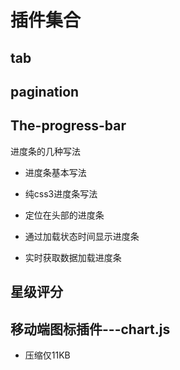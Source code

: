 
# 插件集合

## tab

## pagination

## The-progress-bar
进度条的几种写法
* 进度条基本写法

* 纯css3进度条写法

* 定位在头部的进度条

* 通过加载状态时间显示进度条

* 实时获取数据加载进度条

## 星级评分

## 移动端图标插件---chart.js
* 压缩仅11KB

